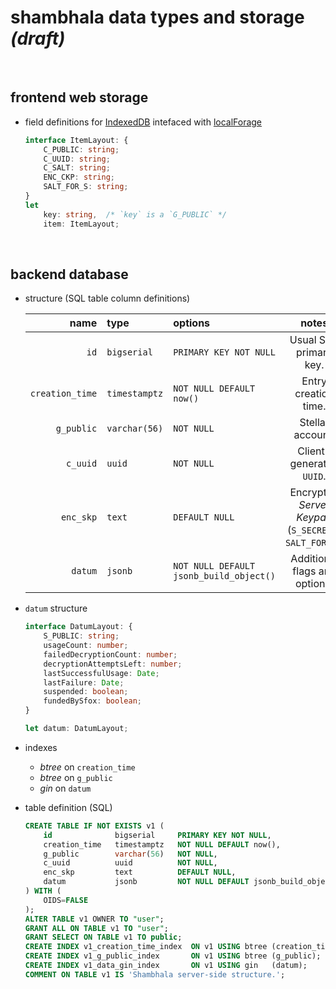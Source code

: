 # shambhala data types and storage _(draft)_

<br />




## frontend web storage

* field definitions for [IndexedDB] intefaced with [localForage]

    ```typescript
    interface ItemLayout: {
        C_PUBLIC: string;
        C_UUID: string;
        C_SALT: string;
        ENC_CKP: string;
        SALT_FOR_S: string;
    }
    let
        key: string,  /* `key` is a `G_PUBLIC` */
        item: ItemLayout;
    ```

<br />




## backend database

* structure (SQL table column definitions)

    | name | type | options | notes |
    |-----:|:-----|:--------|:-----:|
    | `id` | `bigserial` | `PRIMARY KEY NOT NULL` | Usual SQL primary key. |
    | `creation_time` | `timestamptz` | `NOT NULL DEFAULT now()` | Entry creation time. |
    | `g_public` | `varchar(56)` | `NOT NULL` | Stellar account.
    | `c_uuid` | `uuid` | `NOT NULL` | Client-generated `UUID`. |
    | `enc_skp` | `text` | `DEFAULT NULL` | Encrypted _Server Keypair_ (`S_SECRET` + `SALT_FOR_C`). |
    | `datum` | `jsonb` | `NOT NULL DEFAULT jsonb_build_object()` | Additional flags and options. |


* `datum` structure

    ```typescript
    interface DatumLayout: {
        S_PUBLIC: string;
        usageCount: number;
        failedDecryptionCount: number;
        decryptionAttemptsLeft: number;
        lastSuccessfulUsage: Date;
        lastFailure: Date;
        suspended: boolean;
        fundedBySfox: boolean;
    }

    let datum: DatumLayout;
    ```


* indexes

    - _btree_ on `creation_time`
    - _btree_ on `g_public`
    - _gin_ on `datum`


* table definition (SQL)

    ```sql
    CREATE TABLE IF NOT EXISTS v1 (
        id              bigserial     PRIMARY KEY NOT NULL,
        creation_time   timestamptz   NOT NULL DEFAULT now(),
        g_public        varchar(56)   NOT NULL,
        c_uuid          uuid          NOT NULL,
        enc_skp         text          DEFAULT NULL,
        datum           jsonb         NOT NULL DEFAULT jsonb_build_object()
    ) WITH (
        OIDS=FALSE
    );
    ALTER TABLE v1 OWNER TO "user";
    GRANT ALL ON TABLE v1 TO "user";
    GRANT SELECT ON TABLE v1 TO public;
    CREATE INDEX v1_creation_time_index  ON v1 USING btree (creation_time);
    CREATE INDEX v1_g_public_index       ON v1 USING btree (g_public);
    CREATE INDEX v1_data_gin_index       ON v1 USING gin   (datum);
    COMMENT ON TABLE v1 IS 'Shambhala server-side structure.';
    ```




[IndexedDB]: https://developer.mozilla.org/en-US/docs/Web/API/IndexedDB_API
[localForage]: https://localforage.github.io/localForage/
